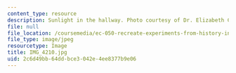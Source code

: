 ```yaml
---
content_type: resource
description: Sunlight in the hallway. Photo courtesy of Dr. Elizabeth Cavicchi.
file: null
file_location: /coursemedia/ec-050-recreate-experiments-from-history-inform-the-future-from-the-past-galileo-january-iap-2010/2c6d49bb64ddbce3042e4ee8377b9e06_IMG_4210.jpg
file_type: image/jpeg
resourcetype: Image
title: IMG_4210.jpg
uid: 2c6d49bb-64dd-bce3-042e-4ee8377b9e06
---
```

